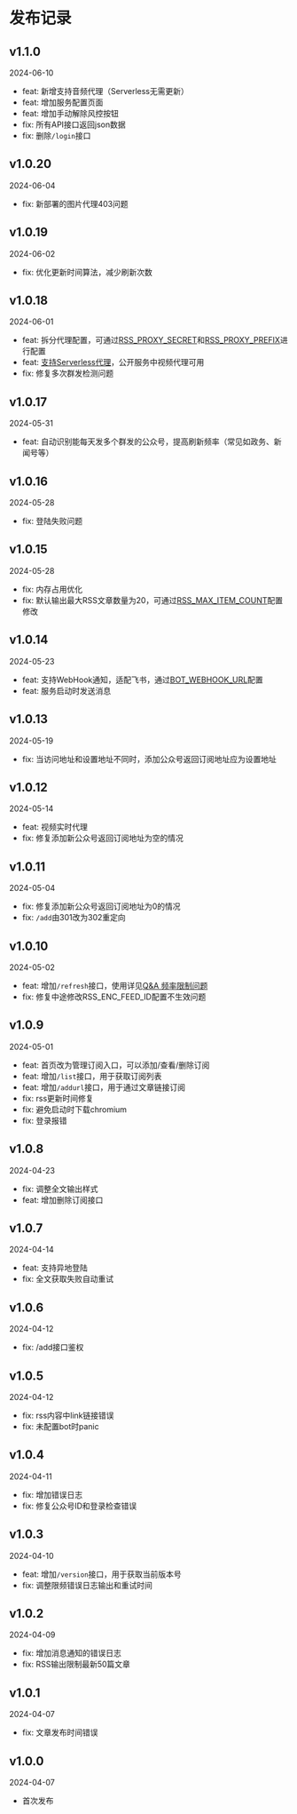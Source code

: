 # 发布记录

## v1.1.0

2024-06-10

- feat: 新增支持音频代理（Serverless无需更新）
- feat: 增加服务配置页面
- feat: 增加手动解除风控按钮
- fix: 所有API接口返回json数据
- fix: 删除`/login`接口

## v1.0.20

2024-06-04

- fix: 新部署的图片代理403问题

## v1.0.19

2024-06-02

- fix: 优化更新时间算法，减少刷新次数

## v1.0.18

2024-06-01

- feat: 拆分代理配置，可通过[RSS_PROXY_SECRET](./config#rss-proxy-secret)和[RSS_PROXY_PREFIX](./config#rss-proxy-prefix)进行配置
- feat: [支持Serverless代理](./serverless)，公开服务中视频代理可用
- fix: 修复多次群发检测问题

## v1.0.17

2024-05-31

- feat: 自动识别能每天发多个群发的公众号，提高刷新频率（常见如政务、新闻号等）

## v1.0.16

2024-05-28

- fix: 登陆失败问题

## v1.0.15

2024-05-28

- fix: 内存占用优化
- fix: 默认输出最大RSS文章数量为20，可通过[RSS_MAX_ITEM_COUNT](./config#rss-max-item-count)配置修改

## v1.0.14

2024-05-23

- feat: 支持WebHook通知，适配飞书，通过[BOT_WEBHOOK_URL](./config#bot-webhook-url)配置
- feat: 服务启动时发送消息

## v1.0.13

2024-05-19

- fix: 当访问地址和设置地址不同时，添加公众号返回订阅地址应为设置地址

## v1.0.12

2024-05-14

- feat: 视频实时代理
- fix: 修复添加新公众号返回订阅地址为空的情况

## v1.0.11

2024-05-04

- fix: 修复添加新公众号返回订阅地址为0的情况
- fix: `/add`由301改为302重定向

## v1.0.10

2024-05-02

- feat: 增加`/refresh`接口，使用详见[Q&A 频率限制问题](./qa#频率限制问题)
- fix: 修复中途修改RSS_ENC_FEED_ID配置不生效问题

## v1.0.9

2024-05-01

- feat: 首页改为管理订阅入口，可以添加/查看/删除订阅
- feat: 增加`/list`接口，用于获取订阅列表
- feat: 增加`/addurl`接口，用于通过文章链接订阅
- fix: rss更新时间修复
- fix: 避免启动时下载chromium
- fix: 登录报错

## v1.0.8

2024-04-23

- fix: 调整全文输出样式
- feat: 增加删除订阅接口

## v1.0.7

2024-04-14

- feat: 支持异地登陆
- fix: 全文获取失败自动重试

## v1.0.6

2024-04-12

- fix: /add接口鉴权

## v1.0.5

2024-04-12

- fix: rss内容中link链接错误
- fix: 未配置bot时panic

## v1.0.4

2024-04-11

- fix: 增加错误日志
- fix: 修复公众号ID和登录检查错误

## v1.0.3

2024-04-10

- feat: 增加`/version`接口，用于获取当前版本号
- fix: 调整限频错误日志输出和重试时间

## v1.0.2

2024-04-09

- fix: 增加消息通知的错误日志
- fix: RSS输出限制最新50篇文章

## v1.0.1

2024-04-07

- fix: 文章发布时间错误

## v1.0.0

2024-04-07

- 首次发布
